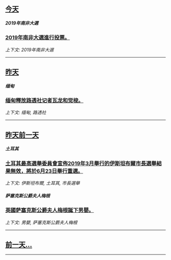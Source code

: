 

## [今天](/news/2019/05/8/index.md)

##### 2019年南非大選
### [2019年南非大選進行投票。 ](/news/2019/05/8/2019年南非大選進行投票.md)
_上下文: 2019年南非大選_

---

## [昨天](/news/2019/05/7/index.md)

##### 缅甸
### [缅甸釋放路透社记者瓦龙和觉梭。 ](/news/2019/05/7/缅甸釋放路透社记者瓦龙和觉梭.md)
_上下文: 缅甸, 路透社_

---

## [昨天前一天](/news/2019/05/6/index.md)

##### 土耳其
### [土耳其最高選舉委員會宣佈2019年3月舉行的伊斯坦布爾市長選舉結果無效，將於6月23日舉行重選。 ](/news/2019/05/6/土耳其最高選舉委員會宣佈2019年3月舉行的伊斯坦布爾市長選舉結果無效-將於6月23日舉行重選.md)
_上下文: 伊斯坦布爾, 土耳其, 市長選舉_

##### 萨塞克斯公爵夫人梅根
### [英國萨塞克斯公爵夫人梅根誕下男嬰。 ](/news/2019/05/6/英國萨塞克斯公爵夫人梅根誕下男嬰.md)
_上下文: 男嬰, 萨塞克斯公爵夫人梅根_

---

## [前一天...](/news/2019/05/5/index.md)

---

